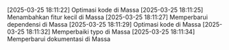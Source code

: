[2025-03-25 18:11:22] Optimasi kode di Massa
[2025-03-25 18:11:25] Menambahkan fitur kecil di Massa
[2025-03-25 18:11:27] Memperbarui dependensi di Massa
[2025-03-25 18:11:29] Optimasi kode di Massa
[2025-03-25 18:11:32] Memperbaiki typo di Massa
[2025-03-25 18:11:34] Memperbarui dokumentasi di Massa
